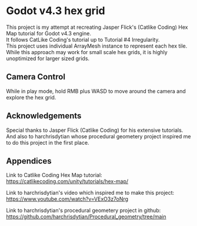 # Godot v4.3 hex grid
This project is my attempt at recreating Jasper Flick's (Catlike Coding) Hex Map tutorial for Godot v4.3 engine. <br/>
It follows CatLike Coding's tutorial up to Tutorial #4 Irregularity. <br/>
This project uses individual ArrayMesh instance to represent each hex tile. <br/>
While this approach may work for small scale hex grids, it is highly unoptimized for larger sized grids. <br/>

## Camera Control
While in play mode, hold RMB plus WASD to move around the camera and explore the hex grid.

## Acknowledgements
Special thanks to Jasper Flick (Catlike Coding) for his extensive tutorials. <br/>
And also to harchrisdytian whose procedural geometery project inspired me to do this project in the first place. <br/>

## Appendices
Link to Catlike Coding Hex Map tutorial: <br/>
https://catlikecoding.com/unity/tutorials/hex-map/ <br/>

Link to harchrisdytian's video which inspired me to make this project: <br/>
https://www.youtube.com/watch?v=VExO3z7oNrg <br/>

Link to harchrisdytian's procedural geometery project in github: <br/> 
https://github.com/harchrisdytian/Procedural_geometry/tree/main
